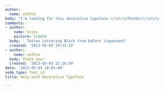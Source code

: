 ```yaml
---
author:
  name: sethta
body: "I'm looking for this decorative typeface.\r\n\r\nThanks!\r\n\r\n[img:sites/default/files/old-images/font_4356.jpg]"
comments:
- author:
    name: bojev
    picture: 110659
  body: ' Tattoo Lettering Black from DaFont (squeezed)'
  created: '2013-05-03 19:23:12'
- author:
    name: sethta
  body: Thank you!
  created: '2013-05-03 21:16:59'
date: '2013-05-03 18:01:40'
node_type: font_id
title: Help with Decorative Typeface

---
```

